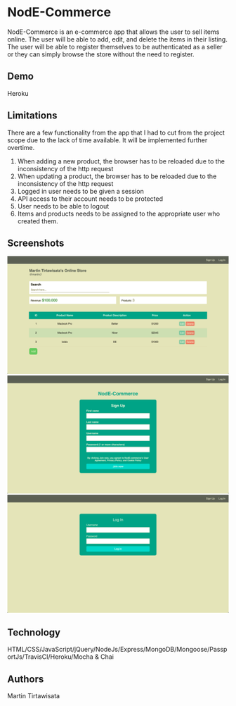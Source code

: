 # NodE-Commerce
NodE-Commerce is an e-commerce app that allows the user to sell items online. The user will be able to add, edit, and delete the items in their listing. The user will be able to register themselves to be authenticated as a seller or they can simply browse the store without the need to register.

## Demo
Heroku

## Limitations
There are a few functionality from the app that I had to cut from the project scope due to the lack of time available. It will be implemented further overtime.
1) When adding a new product, the browser has to be reloaded due to the inconsistency of the http request
2) When updating a product, the browser has to be reloaded due to the inconsistency of the http request
3) Logged in user needs to be given a session
4) API access to their account needs to be protected 
5) User needs to be able to logout
6) Items and products needs to be assigned to the appropriate user who created them. 
 
## Screenshots
![](png/user.png)
![](png/register.png)
![](png/login.png)
 
## Technology
HTML/CSS/JavaScript/jQuery/NodeJs/Express/MongoDB/Mongoose/PassportJs/TravisCI/Heroku/Mocha & Chai

## Authors
Martin Tirtawisata
 

